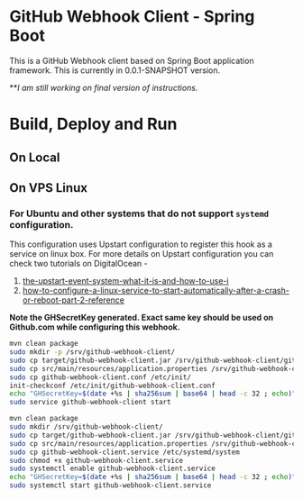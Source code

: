 # GitHub Webhook Client - Spring Boot
This is a GitHub Webhook client based on Spring Boot application framework. This is currently in 0.0.1-SNAPSHOT version.

***I am still working on final version of instructions.*

# Build, Deploy and Run
## On Local


## On VPS Linux

### For Ubuntu and other systems that do not support `systemd` configuration.
This configuration uses Upstart configuration to register this hook as a service on linux box. 
For more details on Upstart configuration you can check two tutorials on DigitalOcean - 

 1. [the-upstart-event-system-what-it-is-and-how-to-use-i](https://www.digitalocean.com/community/tutorials/the-upstart-event-system-what-it-is-and-how-to-use-it%22 "the-upstart-event-system-what-it-is-and-how-to-use-it") 
 2. [how-to-configure-a-linux-service-to-start-automatically-after-a-crash-or-reboot-part-2-reference](https://www.digitalocean.com/community/tutorials/how-to-configure-a-linux-service-to-start-automatically-after-a-crash-or-reboot-part-2-reference)

**Note the GHSecretKey generated. Exact same key should be used on Github.com while configuring this webhook.**


```bash
mvn clean package
sudo mkdir -p /srv/github-webhook-client/
sudo cp target/github-webhook-client.jar /srv/github-webhook-client/github-webhook-client.jar
sudo cp src/main/resources/application.properties /srv/github-webhook-client/
sudo cp github-webhook-client.conf /etc/init/
init-checkconf /etc/init/github-webhook-client.conf
echo "GHSecretKey=$(date +%s | sha256sum | base64 | head -c 32 ; echo)" | sudo tee /etc/default/github-webhook-client
sudo service github-webhook-client start
```

```bash
mvn clean package
sudo mkdir /srv/github-webhook-client/
sudo cp target/github-webhook-client.jar /srv/github-webhook-client/github-webhook-client.jar
sudo cp src/main/resources/application.properties /srv/github-webhook-client/
sudo cp github-webhook-client.service /etc/systemd/system
sudo chmod +x github-webhook-client.service
sudo systemctl enable github-webhook-client.service
echo "GHSecretKey=$(date +%s | sha256sum | base64 | head -c 32 ; echo)" | sudo tee /etc/default/github-webhook-client
sudo systemctl start github-webhook-client.service
```
